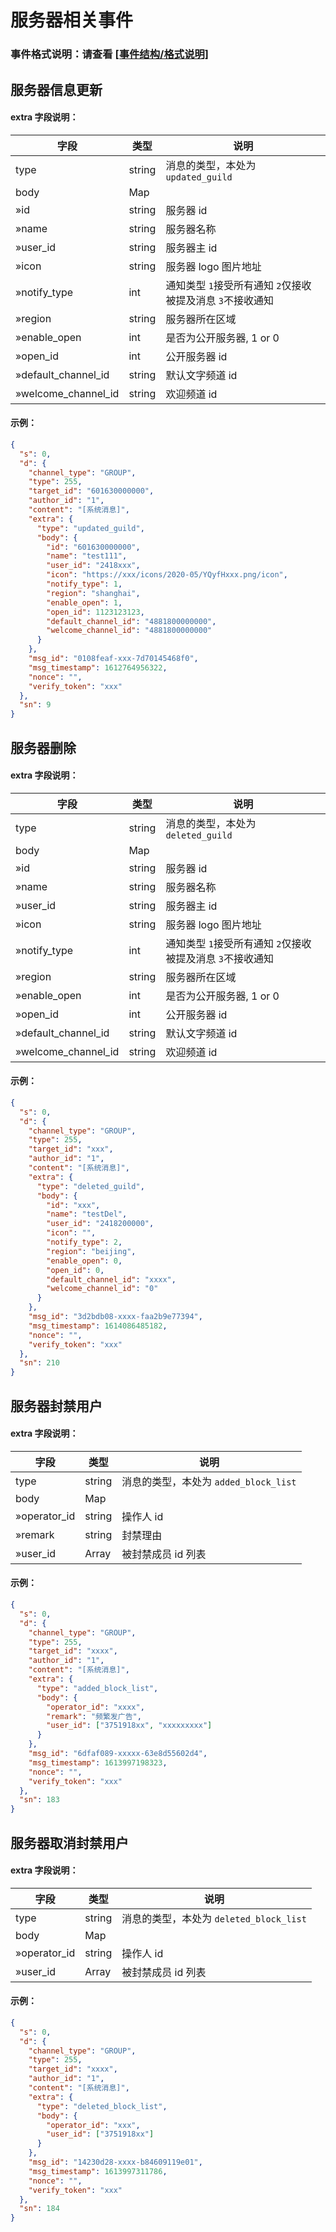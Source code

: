# 服务器相关事件

### 事件格式说明：请查看 [[事件结构/格式说明]]( https://developer.kaiheila.cn/doc/event/event-introduction )

## 服务器信息更新

#### extra 字段说明：

| 字段                | 类型   | 说明                                                       |
| ------------------- | ------ | ---------------------------------------------------------- |
| type                | string | 消息的类型，本处为 `updated_guild`                         |
| body                | Map    |                                                            |
| »id                 | string | 服务器 id                                                  |
| »name               | string | 服务器名称                                                 |
| »user_id            | string | 服务器主 id                                                |
| »icon               | string | 服务器 logo 图片地址                                       |
| »notify_type        | int    | 通知类型 `1`接受所有通知 `2`仅接收被提及消息 `3`不接收通知 |
| »region             | string | 服务器所在区域                                             |
| »enable_open        | int    | 是否为公开服务器, 1 or 0                                   |
| »open_id            | int    | 公开服务器 id                                              |
| »default_channel_id | string | 默认文字频道 id                                            |
| »welcome_channel_id | string | 欢迎频道 id                                                |

#### 示例：

```json
{
  "s": 0,
  "d": {
    "channel_type": "GROUP",
    "type": 255,
    "target_id": "601630000000",
    "author_id": "1",
    "content": "[系统消息]",
    "extra": {
      "type": "updated_guild",
      "body": {
        "id": "601630000000",
        "name": "test111",
        "user_id": "2418xxx",
        "icon": "https://xxx/icons/2020-05/YQyfHxxx.png/icon",
        "notify_type": 1,
        "region": "shanghai",
        "enable_open": 1,
        "open_id": 1123123123,
        "default_channel_id": "4881800000000",
        "welcome_channel_id": "4881800000000"
      }
    },
    "msg_id": "0108feaf-xxx-7d70145468f0",
    "msg_timestamp": 1612764956322,
    "nonce": "",
    "verify_token": "xxx"
  },
  "sn": 9
}
```

## 服务器删除

#### extra 字段说明：

| 字段                | 类型   | 说明                                                       |
| ------------------- | ------ | ---------------------------------------------------------- |
| type                | string | 消息的类型，本处为 `deleted_guild`                         |
| body                | Map    |                                                            |
| »id                 | string | 服务器 id                                                  |
| »name               | string | 服务器名称                                                 |
| »user_id            | string | 服务器主 id                                                |
| »icon               | string | 服务器 logo 图片地址                                       |
| »notify_type        | int    | 通知类型 `1`接受所有通知 `2`仅接收被提及消息 `3`不接收通知 |
| »region             | string | 服务器所在区域                                             |
| »enable_open        | int    | 是否为公开服务器, 1 or 0                                   |
| »open_id            | int    | 公开服务器 id                                              |
| »default_channel_id | string | 默认文字频道 id                                            |
| »welcome_channel_id | string | 欢迎频道 id                                                |

#### 示例：

```json
{
  "s": 0,
  "d": {
    "channel_type": "GROUP",
    "type": 255,
    "target_id": "xxx",
    "author_id": "1",
    "content": "[系统消息]",
    "extra": {
      "type": "deleted_guild",
      "body": {
        "id": "xxx",
        "name": "testDel",
        "user_id": "2418200000",
        "icon": "",
        "notify_type": 2,
        "region": "beijing",
        "enable_open": 0,
        "open_id": 0,
        "default_channel_id": "xxxx",
        "welcome_channel_id": "0"
      }
    },
    "msg_id": "3d2bdb08-xxxx-faa2b9e77394",
    "msg_timestamp": 1614086485182,
    "nonce": "",
    "verify_token": "xxx"
  },
  "sn": 210
}
```

## 服务器封禁用户

#### extra 字段说明：

| 字段         | 类型   | 说明                                  |
| ------------ | ------ | ------------------------------------- |
| type         | string | 消息的类型，本处为 `added_block_list` |
| body         | Map    |                                       |
| »operator_id | string | 操作人 id                             |
| »remark      | string | 封禁理由                              |
| »user_id     | Array  | 被封禁成员 id 列表                    |

#### 示例：

```json
{
  "s": 0,
  "d": {
    "channel_type": "GROUP",
    "type": 255,
    "target_id": "xxxx",
    "author_id": "1",
    "content": "[系统消息]",
    "extra": {
      "type": "added_block_list",
      "body": {
        "operator_id": "xxxx",
        "remark": "频繁发广告",
        "user_id": ["3751918xx", "xxxxxxxxx"]
      }
    },
    "msg_id": "6dfaf089-xxxxx-63e8d55602d4",
    "msg_timestamp": 1613997198323,
    "nonce": "",
    "verify_token": "xxx"
  },
  "sn": 183
}
```

###

## 服务器取消封禁用户

#### extra 字段说明：

| 字段         | 类型   | 说明                                    |
| ------------ | ------ | --------------------------------------- |
| type         | string | 消息的类型，本处为 `deleted_block_list` |
| body         | Map    |                                         |
| »operator_id | string | 操作人 id                               |
| »user_id     | Array  | 被封禁成员 id 列表                      |

#### 示例：

```json
{
  "s": 0,
  "d": {
    "channel_type": "GROUP",
    "type": 255,
    "target_id": "xxxx",
    "author_id": "1",
    "content": "[系统消息]",
    "extra": {
      "type": "deleted_block_list",
      "body": {
        "operator_id": "xxx",
        "user_id": ["3751918xx"]
      }
    },
    "msg_id": "14230d28-xxxx-b84609119e01",
    "msg_timestamp": 1613997311786,
    "nonce": "",
    "verify_token": "xxx"
  },
  "sn": 184
}
```
